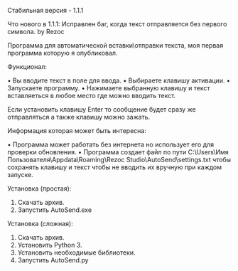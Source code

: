 Стабильная версия - 1.1.1

Что нового в 1.1.1:
Исправлен баг, когда текст отправляется без первого символа. by Rezoc

Программа для автоматической вставки\отправки текста, моя первая программа которую я опубликовал.

Функционал:

• Вы вводите текст в поле для ввода.
• Выбираете клавишу активации.
• Запускаете программу.
• Нажимаете выбранную клавишу и текст вставляеться в любое место где можно вводить текст.

Если установить клавишу Enter то сообщение будет сразу же отправляться а также клавишу можно зажать.

Информация которая может быть интересна:

• Программа может работать без интернета но использует его для проверки обновления.
• Программа создает файл по пути C:\Users\Имя Пользователя\Appdata\Roaming\Rezoc Studio\AutoSend\settings.txt чтобы сохранять клавишу и текст чтобы не вводить их вручную при каждом запуске.

Установка (простая):

1. Скачать архив.
2. Запустить AutoSend.exe

Установка (сложная):

1. Скачать архив.
2. Установить Python 3.
3. Установить необходимые библиотеки.
4. Запустить AutoSend.py
